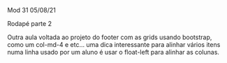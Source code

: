 Mod 31                                              05/08/21

Rodapé parte 2

Outra aula voltada ao projeto do footer com as grids
usando bootstrap, como um col-md-4 e etc...
uma dica interessante para alinhar vários itens numa linha
usado por um aluno é usar o float-left para alinhar as 
colunas.